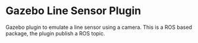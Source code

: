 # Gazebo Line Sensor Plugin

Gazebo plugin to emulate a line sensor using a camera. This is a ROS based package, the plugin publish a ROS topic.
